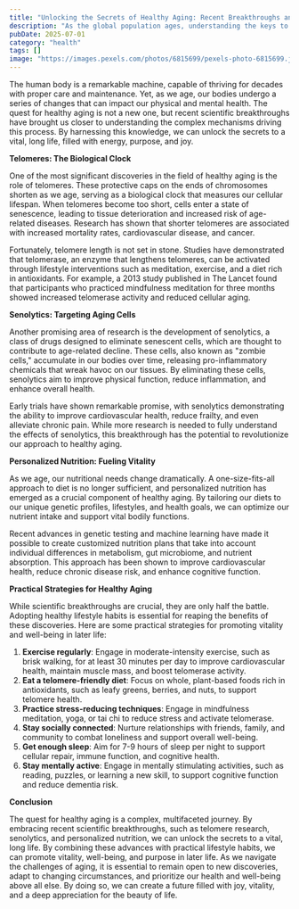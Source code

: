 ```yaml
---
title: "Unlocking the Secrets of Healthy Aging: Recent Breakthroughs and Strategies for a Vital Long Life"
description: "As the global population ages, understanding the keys to healthy aging has become a pressing concern. Recent scientific findings have shed light on the complex interplay of genetic and lifestyle factors that influence our aging process. This article delves into the latest developments in the field of healthy aging, exploring the role of telomeres, senolytics, and personalized nutrition, as well as practical strategies for promoting vitality and well-being in later life."
pubDate: 2025-07-01
category: "health"
tags: []
image: "https://images.pexels.com/photos/6815699/pexels-photo-6815699.jpeg?auto=compress&cs=tinysrgb&h=650&w=940"
---
```


The human body is a remarkable machine, capable of thriving for decades with proper care and maintenance. Yet, as we age, our bodies undergo a series of changes that can impact our physical and mental health. The quest for healthy aging is not a new one, but recent scientific breakthroughs have brought us closer to understanding the complex mechanisms driving this process. By harnessing this knowledge, we can unlock the secrets to a vital, long life, filled with energy, purpose, and joy.

**Telomeres: The Biological Clock**

One of the most significant discoveries in the field of healthy aging is the role of telomeres. These protective caps on the ends of chromosomes shorten as we age, serving as a biological clock that measures our cellular lifespan. When telomeres become too short, cells enter a state of senescence, leading to tissue deterioration and increased risk of age-related diseases. Research has shown that shorter telomeres are associated with increased mortality rates, cardiovascular disease, and cancer.

Fortunately, telomere length is not set in stone. Studies have demonstrated that telomerase, an enzyme that lengthens telomeres, can be activated through lifestyle interventions such as meditation, exercise, and a diet rich in antioxidants. For example, a 2013 study published in The Lancet found that participants who practiced mindfulness meditation for three months showed increased telomerase activity and reduced cellular aging.

**Senolytics: Targeting Aging Cells**

Another promising area of research is the development of senolytics, a class of drugs designed to eliminate senescent cells, which are thought to contribute to age-related decline. These cells, also known as "zombie cells," accumulate in our bodies over time, releasing pro-inflammatory chemicals that wreak havoc on our tissues. By eliminating these cells, senolytics aim to improve physical function, reduce inflammation, and enhance overall health.

Early trials have shown remarkable promise, with senolytics demonstrating the ability to improve cardiovascular health, reduce frailty, and even alleviate chronic pain. While more research is needed to fully understand the effects of senolytics, this breakthrough has the potential to revolutionize our approach to healthy aging.

**Personalized Nutrition: Fueling Vitality**

As we age, our nutritional needs change dramatically. A one-size-fits-all approach to diet is no longer sufficient, and personalized nutrition has emerged as a crucial component of healthy aging. By tailoring our diets to our unique genetic profiles, lifestyles, and health goals, we can optimize our nutrient intake and support vital bodily functions.

Recent advances in genetic testing and machine learning have made it possible to create customized nutrition plans that take into account individual differences in metabolism, gut microbiome, and nutrient absorption. This approach has been shown to improve cardiovascular health, reduce chronic disease risk, and enhance cognitive function.

**Practical Strategies for Healthy Aging**

While scientific breakthroughs are crucial, they are only half the battle. Adopting healthy lifestyle habits is essential for reaping the benefits of these discoveries. Here are some practical strategies for promoting vitality and well-being in later life:

1. **Exercise regularly**: Engage in moderate-intensity exercise, such as brisk walking, for at least 30 minutes per day to improve cardiovascular health, maintain muscle mass, and boost telomerase activity.
2. **Eat a telomere-friendly diet**: Focus on whole, plant-based foods rich in antioxidants, such as leafy greens, berries, and nuts, to support telomere health.
3. **Practice stress-reducing techniques**: Engage in mindfulness meditation, yoga, or tai chi to reduce stress and activate telomerase.
4. **Stay socially connected**: Nurture relationships with friends, family, and community to combat loneliness and support overall well-being.
5. **Get enough sleep**: Aim for 7-9 hours of sleep per night to support cellular repair, immune function, and cognitive health.
6. **Stay mentally active**: Engage in mentally stimulating activities, such as reading, puzzles, or learning a new skill, to support cognitive function and reduce dementia risk.

**Conclusion**

The quest for healthy aging is a complex, multifaceted journey. By embracing recent scientific breakthroughs, such as telomere research, senolytics, and personalized nutrition, we can unlock the secrets to a vital, long life. By combining these advances with practical lifestyle habits, we can promote vitality, well-being, and purpose in later life. As we navigate the challenges of aging, it is essential to remain open to new discoveries, adapt to changing circumstances, and prioritize our health and well-being above all else. By doing so, we can create a future filled with joy, vitality, and a deep appreciation for the beauty of life.